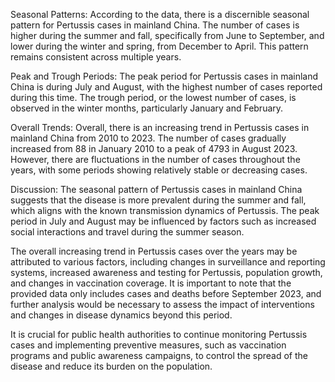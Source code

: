 Seasonal Patterns: 
According to the data, there is a discernible seasonal pattern for Pertussis cases in mainland China. The number of cases is higher during the summer and fall, specifically from June to September, and lower during the winter and spring, from December to April. This pattern remains consistent across multiple years.

Peak and Trough Periods:
The peak period for Pertussis cases in mainland China is during July and August, with the highest number of cases reported during this time. The trough period, or the lowest number of cases, is observed in the winter months, particularly January and February.

Overall Trends:
Overall, there is an increasing trend in Pertussis cases in mainland China from 2010 to 2023. The number of cases gradually increased from 88 in January 2010 to a peak of 4793 in August 2023. However, there are fluctuations in the number of cases throughout the years, with some periods showing relatively stable or decreasing cases.

Discussion:
The seasonal pattern of Pertussis cases in mainland China suggests that the disease is more prevalent during the summer and fall, which aligns with the known transmission dynamics of Pertussis. The peak period in July and August may be influenced by factors such as increased social interactions and travel during the summer season.

The overall increasing trend in Pertussis cases over the years may be attributed to various factors, including changes in surveillance and reporting systems, increased awareness and testing for Pertussis, population growth, and changes in vaccination coverage. It is important to note that the provided data only includes cases and deaths before September 2023, and further analysis would be necessary to assess the impact of interventions and changes in disease dynamics beyond this period.

It is crucial for public health authorities to continue monitoring Pertussis cases and implementing preventive measures, such as vaccination programs and public awareness campaigns, to control the spread of the disease and reduce its burden on the population.